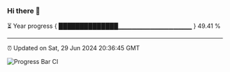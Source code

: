 ### Hi there 👋

⏳ Year progress { ██████████████▁▁▁▁▁▁▁▁▁▁▁▁▁▁▁▁ } 49.41 %

---

⏰ Updated on Sat, 29 Jun 2024 20:36:45 GMT

![Progress Bar CI](https://github.com/IshwaranRudhara/GIT-ACTION/workflows/Progress%20Bar%20CI/badge.svg)
